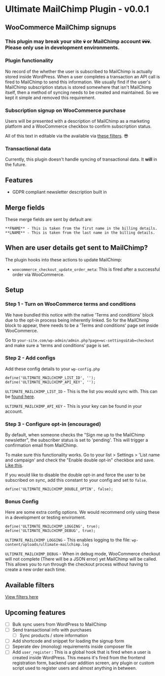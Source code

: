# Ultimate MailChimp Plugin - v0.0.1
## WooCommerce MailChimp signups
### This plugin may break your site 💀 or MailChimp account 💀💀💀. Please only use in development environments.

### Plugin functionality

No record of the whether the user is subscribed to MailChimp is actually stored inside WordPress. When a user completes a transaction an API call is fired to MailChimp to send this information. We usually find if the user's MailChimp subscription status is stored somewhere that isn't MailChimp itself, then a method of syncing needs to be created and maintained. So we kept it simple and removed this requirement.

### Subscription signup on WooCommerce purchase

Users will be presented with a description of MailChimp as a marketing platform and a WooCommerce checkbox to confirm subscription status.

All of this text in editable via the available via [these filters](https://github.com/AtomicSmash/ultimate-mailchimp-plugin/wiki/Filters). 😎

### Transactional data

Currently, this plugin doesn't handle syncing of transactional data. It **will** in the future.

## Features

- GDPR compliant newsletter description built in

## Merge fields

These merge fields are sent by default are:

```
**FNAME** - This is taken from the first name in the billing details.
**LNAME** - This is taken from the last name in the billing details.
```

## When are user details get sent to MailChimp?

The plugin hooks into these actions to update MailChimp:

- `woocommerce_checkout_update_order_meta`:  This is fired after a successful order via WooCommerce.

## Setup

### Step 1 - Turn on WooCommerce terms and conditions

We have bundled this notice with the native 'Terms and conditions' block due to the opt-in process being inherently linked. So for the MailChimp block to appear, there needs to be a 'Terms and conditions' page set inside WooCommerce.

Go to `your-site.com/wp-admin/admin.php?page=wc-settings&tab=checkout` and make sure a 'terms and conditions' page is set.

### Step 2 - Add configs

Add these config details to your `wp-config.php`

```
define('ULTIMATE_MAILCHIMP_LIST_ID', '');
define('ULTIMATE_MAILCHIMP_API_KEY', '');
```

`ULTIMATE_MAILCHIMP_LIST_ID` - This is the list you would sync with. This can be [found here](https://user-images.githubusercontent.com/1636310/43076416-18e63d42-8e7c-11e8-907d-03074ba6879a.gif).

`ULTIMATE_MAILCHIMP_API_KEY` - This is your key can be found in your account.

### Step 3 - Configure opt-in (encouraged)

By default, when someone checks the "Sign me up to the MailChimp newsletter", the subscriber status is set to 'pending'. This will trigger a confirmation email from MailChimp.

To make sure this functionality works. Go to your list > Settings > 'List name and campaign' and check the "Enable double opt-in" checkbox and save. [Like this](https://user-images.githubusercontent.com/1636310/43076417-1901cf3a-8e7c-11e8-8a8f-c5f0e63a0ff7.gif).

If you would like to disable the double opt-in and force the user to be subscribed on sync, add this constant to your config and set to `false`.

```
define('ULTIMATE_MAILCHIMP_DOUBLE_OPTIN', false);
```

### Bonus Config

Here are some extra config options. We would recommend only using these in a development or testing enviroment.

```
define('ULTIMATE_MAILCHIMP_LOGGING', true);
define('ULTIMATE_MAILCHIMP_DEBUG', true);
```

`ULTIMATE_MAILCHIMP_LOGGING` - This enables logging to the file: `wp-content/uploads/ultimate-mailchimp.log`

`ULTIMATE_MAILCHIMP_DEBUG` - When in debug mode, WooCommerce checkout will not complete (There will be a JSON error) yet MailChimp will be called. This allows you to run through the checkout process without having to create a new order each time.


## Available filters

[View filters here](https://github.com/AtomicSmash/ultimate-mailchimp-plugin/wiki/Filters)

## Upcoming features

- [ ] Bulk sync users from WordPress to MailChimp
- [ ] Send transactional info with purchases
  - [ ] Sync products / store information
- [ ] Add shortcode and snippet for loading the signup form
- [ ] Seperate dev (monolog) requirements inside composer file
- [ ] Add `user_register` : This is a global hook that is fired when a user is created inside WordPress. This means it's fired from the frontend registration form, backend user addition screen, any plugin or custom script used to register users and almost anything in between.
